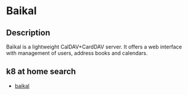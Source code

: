 # Baikal

## Description

Baïkal is a lightweight CalDAV+CardDAV server. It offers a web interface with management of users, address books and calendars.

## k8 at home search

- [baikal](https://nanne.dev/k8s-at-home-search/#/baikal)
